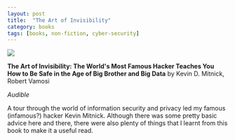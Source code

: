 ```yaml
---
layout: post
title:  "The Art of Invisibility"
category: books
tags: [books, non-fiction, cyber-security]
---
```


<a target="_blank"  href="https://www.amazon.com/gp/product/0316380504/ref=as_li_tl?ie=UTF8&camp=1789&creative=9325&creativeASIN=0316380504&linkCode=as2&tag=42models-20&linkId=3a9622334435c544a20be994980f24ff"><img border="0" src="//ws-na.amazon-adsystem.com/widgets/q?_encoding=UTF8&MarketPlace=US&ASIN=0316380504&ServiceVersion=20070822&ID=AsinImage&WS=1&Format=_SL250_&tag=42models-20" ></a><img src="//ir-na.amazon-adsystem.com/e/ir?t=42models-20&l=am2&o=1&a=0316380504" width="1" height="1" border="0" alt="" style="border:none !important; margin:0px !important;" />

**The Art of Invisibility: The World's Most Famous Hacker Teaches You How to Be Safe in the Age of Big Brother and Big Data** by Kevin D. Mitnick,  Robert Vamosi

*Audible*

A tour through the world of information security and privacy led my famous (infamous?) hacker Kevin Mitnick. Although there was some pretty basic advice here and there, there were also plenty of things that I learnt from this book to make it a useful read.